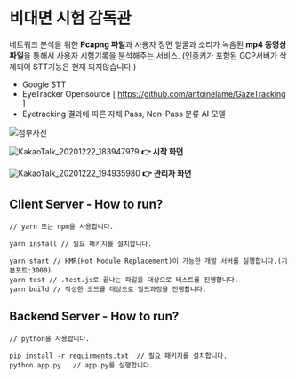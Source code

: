# 비대면 시험 감독관

네트워크 분석을 위한 **Pcapng 파일**과 사용자 정면 얼굴과 소리가 녹음된 **mp4 동영상 파일**을 통해서
사용자 시험기록을 분석해주는 서비스.
(인증키가 포함된 GCP서버가 삭제되어 STT기능은 현재 되지않습니다.)

- Google STT
- EyeTracker Opensource 
  [ https://github.com/antoinelame/GazeTracking ]
- Eyetracking 결과에 따른 자체 Pass, Non-Pass 분류 AI 모델

![첨부사진](https://user-images.githubusercontent.com/47492535/103072108-4ff3ea00-4608-11eb-9c0c-1eca61b2ed31.png)

![KakaoTalk_20201222_183947979](https://user-images.githubusercontent.com/57481424/103277087-8f0cab80-4a0b-11eb-9774-44854d23dbc3.png)
**👉 시작 화면**



![KakaoTalk_20201222_194935980](https://user-images.githubusercontent.com/57481424/103277279-03dfe580-4a0c-11eb-9490-7238ca02f2a8.png)
**👉 관리자 화면**



  ## Client Server - How to run?

  ```shell
// yarn 또는 npm을 사용합니다.

yarn install // 필요 패키지를 설치합니다.
   
yarn start // HMR(Hot Module Replacement)이 가능한 개발 서버를 실행합니다.(기본포트:3000)
yarn test // .test.js로 끝나는 파일을 대상으로 테스트를 진행합니다.
yarn build // 작성한 코드를 대상으로 빌드과정을 진행합니다.
  ```

 

  ## Backend Server - How to run?

  ```shell
// python을 사용합니다.

pip install -r requirments.txt	// 필요 패키지를 설치합니다.
python app.py	// app.py를 실행합니다.
  ```

 




